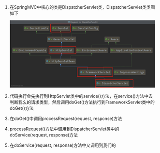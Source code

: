 1. 在SpringMVC中核心的类是DispatcherServlet类，DispatcherServlet类类图如下

   ![](https://raw.githubusercontent.com/itlixudong/Image/main/img/20210302221154.png)

2. 代码执行会先执行到HttpServlet类中的service()方法，在service()方法中去判断我么的请求类型，然后调用doGet()方法执行到FrameworkServlet类中的doGet()方法

3. 在doGet()中调用processRequest(request, response)方法

4. processRequest()方法中调用到DispatcherServlet类中的doService(request, response)方法

5. 在doService(request, response)方法中又调用到我们的